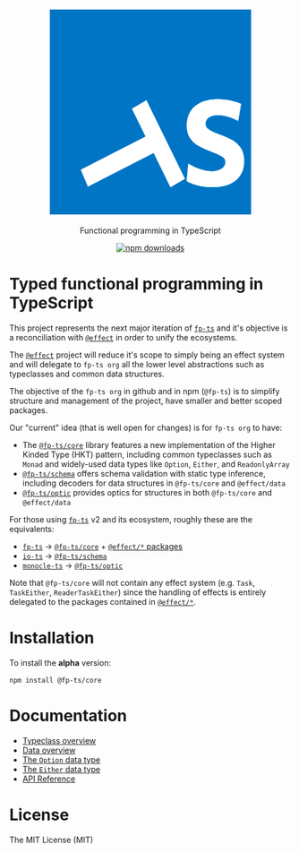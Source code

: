 <h3 align="center">
  <a href="https://fp-ts.github.io/core/">
    <img src="./docs/fp-ts-logo.png">
  </a>
</h3>

<p align="center">
Functional programming in TypeScript
</p>

<p align="center">
  <a href="https://www.npmjs.com/package/@fp-ts/core">
    <img src="https://img.shields.io/npm/dm/@fp-ts/core.svg" alt="npm downloads" height="20">
  </a>
</p>

# Typed functional programming in TypeScript

This project represents the next major iteration of [`fp-ts`](https://github.com/gcanti/fp-ts) and it's objective is a reconciliation with [`@effect`](https://github.com/Effect-TS) in order to unify the ecosystems.

The [`@effect`](https://github.com/Effect-TS) project will reduce it's scope to simply being an effect system and will delegate to `fp-ts org` all the lower level abstractions such as typeclasses and common data structures.

The objective of the `fp-ts org` in github and in npm (`@fp-ts`) is to simplify structure and management of the project, have smaller and better scoped packages.

Our "current" idea (that is well open for changes) is for `fp-ts org` to have:

- The [`@fp-ts/core`](https://github.com/fp-ts/core) library features a new implementation of the Higher Kinded Type (HKT) pattern, including common typeclasses such as `Monad` and widely-used data types like `Option`, `Either`, and `ReadonlyArray`
- [`@fp-ts/schema`](https://github.com/fp-ts/schema) offers schema validation with static type inference, including decoders for data structures in `@fp-ts/core` and `@effect/data`
- [`@fp-ts/optic`](https://github.com/fp-ts/optic) provides optics for structures in both `@fp-ts/core` and `@effect/data`

For those using [`fp-ts`](https://github.com/gcanti/fp-ts) v2 and its ecosystem, roughly these are the equivalents:

- [`fp-ts`](https://github.com/gcanti/fp-ts) -> [`@fp-ts/core`](https://github.com/fp-ts/core) + [`@effect/*` packages](https://github.com/Effect-TS)
- [`io-ts`](https://github.com/gcanti/io-ts) -> [`@fp-ts/schema`](https://github.com/fp-ts/schema)
- [`monocle-ts`](https://github.com/gcanti/monocle-ts) -> [`@fp-ts/optic`](https://github.com/fp-ts/optic)

Note that `@fp-ts/core` will not contain any effect system (e.g. `Task`, `TaskEither`, `ReaderTaskEither`) since the handling of effects is entirely delegated to the packages contained in [`@effect/*`](https://github.com/Effect-TS).

# Installation

To install the **alpha** version:

```
npm install @fp-ts/core
```

# Documentation

- [Typeclass overview](./typeclass.md)
- [Data overview](./data.md)
- [The `Option` data type](./Option.md)
- [The `Either` data type](./Either.md)
- [API Reference](https://fp-ts.github.io/core/)

# License

The MIT License (MIT)
